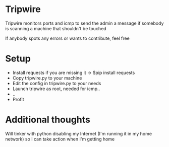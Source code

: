 # Tripwire
Tripwire monitors ports and icmp to send the admin a message if somebody is scanning a machine that shouldn't be touched

If anybody spots any errors or wants to contribute, feel free

# Setup
 - Install requests if you are missing it -> $pip install requests
 - Copy tripwire.py to your machine
 - Edit the config in tripwire.py to your needs
 - Launch tripwire as root, needed for icmp..
 - ..
 - Profit

# Additional thoughts
Will tinker with python disabling my Internet (I'm running it in my home network) so I can take action when I'm getting home
